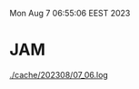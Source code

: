 Mon Aug  7 06:55:06 EEST 2023
# JAM
<a href='./cache/202308/07_06.log'>./cache/202308/07_06.log</a>
